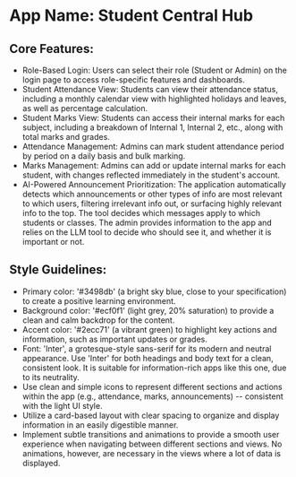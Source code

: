 # **App Name**: Student Central Hub

## Core Features:

- Role-Based Login: Users can select their role (Student or Admin) on the login page to access role-specific features and dashboards.
- Student Attendance View: Students can view their attendance status, including a monthly calendar view with highlighted holidays and leaves, as well as percentage calculation.
- Student Marks View: Students can access their internal marks for each subject, including a breakdown of Internal 1, Internal 2, etc., along with total marks and grades.
- Attendance Management: Admins can mark student attendance period by period on a daily basis and bulk marking.
- Marks Management: Admins can add or update internal marks for each student, with changes reflected immediately in the student's account.
- AI-Powered Announcement Prioritization: The application automatically detects which announcements or other types of info are most relevant to which users, filtering irrelevant info out, or surfacing highly relevant info to the top. The tool decides which messages apply to which students or classes. The admin provides information to the app and relies on the LLM tool to decide who should see it, and whether it is important or not.

## Style Guidelines:

- Primary color: '#3498db' (a bright sky blue, close to your specification) to create a positive learning environment.
- Background color: '#ecf0f1' (light grey, 20% saturation) to provide a clean and calm backdrop for the content.
- Accent color: '#2ecc71' (a vibrant green) to highlight key actions and information, such as important updates or grades.
- Font: 'Inter', a grotesque-style sans-serif for its modern and neutral appearance. Use 'Inter' for both headings and body text for a clean, consistent look. It is suitable for information-rich apps like this one, due to its neutrality.
- Use clean and simple icons to represent different sections and actions within the app (e.g., attendance, marks, announcements) -- consistent with the light UI style.
- Utilize a card-based layout with clear spacing to organize and display information in an easily digestible manner.
- Implement subtle transitions and animations to provide a smooth user experience when navigating between different sections and views. No animations, however, are necessary in the views where a lot of data is displayed.